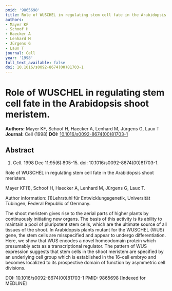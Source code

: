 ```yaml
---
pmid: '9865698'
title: Role of WUSCHEL in regulating stem cell fate in the Arabidopsis shoot meristem.
authors:
- Mayer KF
- Schoof H
- Haecker A
- Lenhard M
- Jürgens G
- Laux T
journal: Cell
year: '1998'
full_text_available: false
doi: 10.1016/s0092-8674(00)81703-1
---
```


# Role of WUSCHEL in regulating stem cell fate in the Arabidopsis shoot meristem.
**Authors:** Mayer KF, Schoof H, Haecker A, Lenhard M, Jürgens G, Laux T
**Journal:** Cell (1998)
**DOI:** [10.1016/s0092-8674(00)81703-1](https://doi.org/10.1016/s0092-8674(00)81703-1)

## Abstract

1. Cell. 1998 Dec 11;95(6):805-15. doi: 10.1016/s0092-8674(00)81703-1.

Role of WUSCHEL in regulating stem cell fate in the Arabidopsis shoot meristem.

Mayer KF(1), Schoof H, Haecker A, Lenhard M, Jürgens G, Laux T.

Author information:
(1)Lehrstuhl für Entwicklungsgenetik, Universität Tübingen, Federal Republic of 
Germany.

The shoot meristem gives rise to the aerial parts of higher plants by 
continuously initiating new organs. The basis of this activity is its ability to 
maintain a pool of pluripotent stem cells, which are the ultimate source of all 
tissues of the shoot. In Arabidopsis plants mutant for the WUSCHEL (WUS) gene, 
the stem cells are misspecified and appear to undergo differentiation. Here, we 
show that WUS encodes a novel homeodomain protein which presumably acts as a 
transcriptional regulator. The pattern of WUS expression suggests that stem 
cells in the shoot meristem are specified by an underlying cell group which is 
established in the 16-cell embryo and becomes localized to its prospective 
domain of function by asymmetric cell divisions.

DOI: 10.1016/s0092-8674(00)81703-1
PMID: 9865698 [Indexed for MEDLINE]
